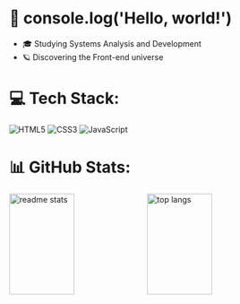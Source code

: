 <h1 id="-about-me-">👋 console.log('Hello, world!')</h1>

- 🎓 Studying Systems Analysis and Development
- 🪐 Discovering the Front-end universe
  
<h1 id="-tech-stack-">💻 Tech Stack:</h1>

<div>
<img src="https://img.shields.io/badge/html5-%23E34F26.svg?style=for-the-badge&amp;logo=html5&amp;logoColor=white" alt="HTML5">
<img src="https://img.shields.io/badge/css3-%231572B6.svg?style=for-the-badge&amp;logo=css3&amp;logoColor=white" alt="CSS3">
<img src="https://img.shields.io/badge/javascript-%23323330.svg?style=for-the-badge&amp;logo=javascript&amp;logoColor=%23F7DF1E" alt="JavaScript">
</div>

<h1 id="-github-stats-">📊 GitHub Stats:</h1>

<div>
<img height="180px" width="48%" src="https://github-readme-stats.vercel.app/api?username=kaykyrod&amp;theme=tokyonight&amp;hide_border=false&amp;include_all_commits=true&amp;count_private=false" alt="readme stats">
<img height="180px" width="48%" src="https://github-readme-stats.vercel.app/api/top-langs/?username=kaykyrod&amp;theme=tokyonight&amp;hide_border=false&amp;include_all_commits=true&amp;count_private=false&amp;layout=compact" alt="top langs">
</div>
